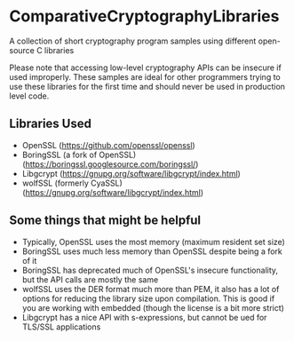 # ComparativeCryptographyLibraries
A collection of short cryptography program samples using different open-source C libraries

Please note that accessing low-level cryptography APIs can be insecure if used improperly. These samples are ideal for other programmers trying to use these libraries for the first time and should never be used in production level code.

## Libraries Used
* OpenSSL (https://github.com/openssl/openssl)
* BoringSSL (a fork of OpenSSL) (https://boringssl.googlesource.com/boringssl/)
* Libgcrypt (https://gnupg.org/software/libgcrypt/index.html)
* wolfSSL (formerly CyaSSL) (https://gnupg.org/software/libgcrypt/index.html)

## Some things that might be helpful
* Typically, OpenSSL uses the most memory (maximum resident set size)
* BoringSSL uses much less memory than OpenSSL despite being a fork of it
* BoringSSL has deprecated much of OpenSSL's insecure functionality, but the API calls are mostly the same
* wolfSSL uses the DER format much more than PEM, it also has a lot of options for reducing the library size upon compilation. This is good if you are working with embedded (though the license is a bit more strict)
* Libgcrypt has a nice API with s-expressions, but cannot be ued for TLS/SSL applications
